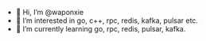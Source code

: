 - 👋 Hi, I’m @waponxie
- 👀 I’m interested in go, c++, rpc, redis, kafka, pulsar etc.
- 🌱 I’m currently learning go, rpc, redis, pulsar, kafka.
